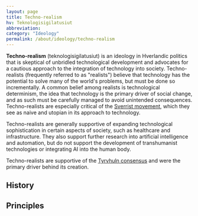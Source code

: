 ```yaml
---
layout: page
title: Techno-realism
hv: Teknologisigilatusiut
abbreviation: 
category: "Ideology"
permalink: /about/ideology/techno-realism
---
```


**Techno-realism** (teknologisigilatusiut) is an ideology in Hverlandic politics that is skeptical of unbridled technological development and advocates for a cautious approach to the integration of technology into society. Techno-realists (frequently referred to as "realists") believe that technology has the potential to solve many of the world's problems, but must be done so incrementally. A common belief among realists is technological determinism, the idea that technology is the primary driver of social change, and as such must be carefully managed to avoid unintended consequences. Techno-realists are especially critical of the [Sverrist movement](/HUN/about/ideology/sverrism), which they see as naive and utopian in its approach to technology. 

Techno-realists are generally supportive of expanding technological sophistication in certain aspects of society, such as healthcare and infrastructure. They also support further research into artificial intelligence and automation, but do not support the development of transhumanist technologies or integrating AI into the human body.

Techno-realists are supportive of the [Tyrvhuln consensus](/HUN/about/ideology/tyrvhuln-consensus) and were the primary driver behind its creation. 

## History

## Principles




